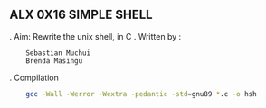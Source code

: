 ## ALX 0X16 SIMPLE SHELL

. Aim: Rewrite the unix shell, in C
. Written by :

```
	Sebastian Muchui
	Brenda Masingu
```

. Compilation

```sh
	gcc -Wall -Werror -Wextra -pedantic -std=gnu89 *.c -o hsh
```
